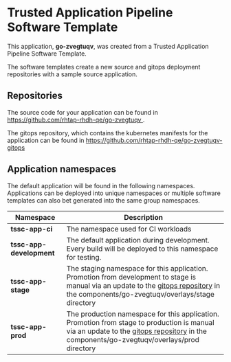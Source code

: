 # Trusted Application Pipeline Software Template

This application, **go-zvegtuqv**, was created from a Trusted Application Pipeline Software Template.

The software templates create a new source and gitops deployment repositories with a sample source application. 

## Repositories

The source code for your application can be found in [https://github.com/rhtap-rhdh-qe/go-zvegtuqv ](https://github.com/rhtap-rhdh-qe/go-zvegtuqv ).
 
The gitops repository, which contains the kubernetes manifests for the application can be found in 
[https://github.com/rhtap-rhdh-qe/go-zvegtuqv-gitops ](https://github.com/rhtap-rhdh-qe/go-zvegtuqv-gitops ) 

## Application namespaces 

The default application will be found in the following namespaces. Applications can be deployed into unique namespaces or multiple software templates can also bet generated into the same group namespaces.  

|  Namespace   |  Description   |  
| -------- | -------- |
| **tssc-app-ci** | The namespace used for CI workloads |
| **tssc-app-development** | The default application during development. Every build will be deployed to this namespace for testing. |
| **tssc-app-stage** | The staging namespace for this application. Promotion from development to stage is manual via an update to the [gitops repository](https://github.com/rhtap-rhdh-qe/go-zvegtuqv-gitops ) in the components/go-zvegtuqv/overlays/stage directory |
| **tssc-app-prod** | The production namespace for this application. Promotion from stage to production is manual via an update to the [gitops repository](https://github.com/rhtap-rhdh-qe/go-zvegtuqv-gitops ) in the components/go-zvegtuqv/overlays/prod directory |